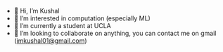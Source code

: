 - 👋 Hi, I’m Kushal
- 👀 I’m interested in computation (especially ML)
- 🌱 I’m currently a student at UCLA
- 💞️ I’m looking to collaborate on anything, you can contact me on gmail (imkushal01@gmail.com)

<!---
kool123r5/kool123r5 is a ✨ special ✨ repository because its `README.md` (this file) appears on your GitHub profile.
You can click the Preview link to take a look at your changes.
--->
